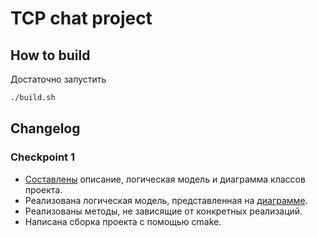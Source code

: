 # TCP chat project

## How to build
Достаточно запустить
```bash
./build.sh
```

## Changelog

### Checkpoint 1

* [Составлены](DESCRIPTION.md) описание, логическая модель и диаграмма классов проекта.
* Реализована логическая модель, представленная на [диаграмме](ClassDiagram.svg). 
* Реализованы методы, не зависящие от конкретных реализаций.
* Написана сборка проекта с помощью cmake.
